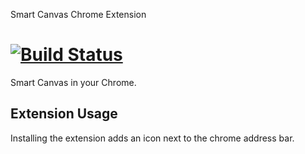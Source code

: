 Smart Canvas Chrome Extension

[![Build Status](https://travis-ci.org/SmartCanvasLabs/smartcanvas-browser-ext.svg?branch=master)](https://travis-ci.org/SmartCanvasLabs/smartcanvas-browser-ext)
================================
Smart Canvas in your Chrome.

Extension Usage
-----
Installing the extension adds an icon next to the chrome address bar.
